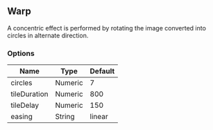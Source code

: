 ---
---

## Warp

A concentric effect is performed by rotating the image converted into circles in alternate direction.

### Options

| Name | Type | Default |
|------|------|---------|
| circles | Numeric | 7 |
| tileDuration | Numeric | 800 |
| tileDelay | Numeric | 150 |
| easing | String | linear |
